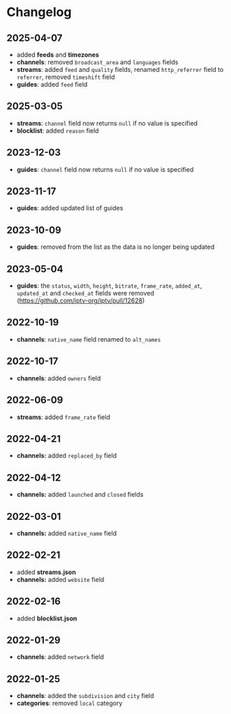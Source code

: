 # Changelog

## 2025-04-07

- added **feeds** and **timezones**
- **channels**: removed `broadcast_area` and `languages` fields
- **streams**: added `feed` and `quality` fields, renamed `http_referrer` field to `referrer`, removed `timeshift` field
- **guides**: added `feed` field

## 2025-03-05

- **streams**: `channel` field now returns `null` if no value is specified
- **blocklist**: added `reason` field

## 2023-12-03

- **guides**: `channel` field now returns `null` if no value is specified

## 2023-11-17

- **guides**: added updated list of guides

## 2023-10-09

- **guides**: removed from the list as the data is no longer being updated

## 2023-05-04

- **guides**: the `status`, `width`, `height`, `bitrate`, `frame_rate`, `added_at`, `updated_at` and `checked_at` fields were removed (https://github.com/iptv-org/iptv/pull/12628)

## 2022-10-19

- **channels**: `native_name` field renamed to `alt_names`

## 2022-10-17

- **channels**: added `owners` field

## 2022-06-09

- **streams**: added `frame_rate` field

## 2022-04-21

- **channels:** added `replaced_by` field

## 2022-04-12

- **channels:** added `launched` and `closed` fields

## 2022-03-01

- **channels:** added `native_name` field

## 2022-02-21

- added **streams.json**
- **channels:** added `website` field

## 2022-02-16

- added **blocklist.json**

## 2022-01-29

- **channels**: added `network` field

## 2022-01-25

- **channels**: added the `subdivision` and `city` field
- **categories**: removed `local` category
